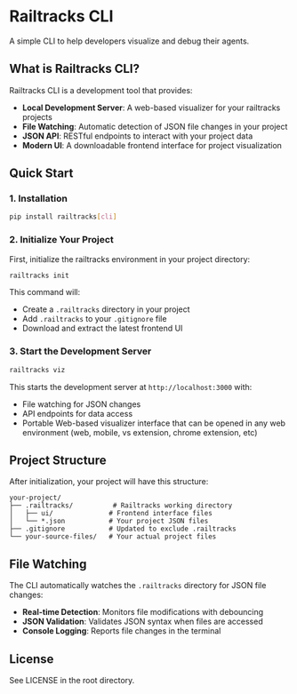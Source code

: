 # Railtracks CLI

A simple CLI to help developers visualize and debug their agents.

## What is Railtracks CLI?

Railtracks CLI is a development tool that provides:

- **Local Development Server**: A web-based visualizer for your railtracks projects
- **File Watching**: Automatic detection of JSON file changes in your project
- **JSON API**: RESTful endpoints to interact with your project data
- **Modern UI**: A downloadable frontend interface for project visualization

## Quick Start

### 1. Installation

```bash
pip install railtracks[cli]
```

### 2. Initialize Your Project

First, initialize the railtracks environment in your project directory:

```bash
railtracks init
```

This command will:

- Create a `.railtracks` directory in your project
- Add `.railtracks` to your `.gitignore` file
- Download and extract the latest frontend UI

### 3. Start the Development Server

```bash
railtracks viz
```

This starts the development server at `http://localhost:3000` with:

- File watching for JSON changes
- API endpoints for data access
- Portable Web-based visualizer interface that can be opened in any web environment (web, mobile, vs extension, chrome extension, etc)

## Project Structure

After initialization, your project will have this structure:

```
your-project/
├── .railtracks/          # Railtracks working directory
│   ├── ui/              # Frontend interface files
│   └── *.json           # Your project JSON files
├── .gitignore           # Updated to exclude .railtracks
└── your-source-files/   # Your actual project files
```

## File Watching

The CLI automatically watches the `.railtracks` directory for JSON file changes:

- **Real-time Detection**: Monitors file modifications with debouncing
- **JSON Validation**: Validates JSON syntax when files are accessed
- **Console Logging**: Reports file changes in the terminal

## License

See LICENSE in the root directory.
